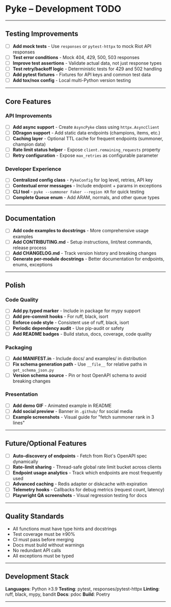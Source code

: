 # Pyke – Development TODO

---

## Testing Improvements

- [ ] **Add mock tests** - Use `responses` or `pytest-httpx` to mock Riot API responses
- [ ] **Test error conditions** - Mock 404, 429, 500, 503 responses
- [ ] **Improve test assertions** - Validate actual data, not just response types
- [ ] **Test retry/backoff logic** - Deterministic tests for 429 and 502 handling
- [ ] **Add pytest fixtures** - Fixtures for API keys and common test data
- [ ] **Add tox/nox config** - Local multi-Python version testing

---

## Core Features

### API Improvements

- [ ] **Add async support** - Create `AsyncPyke` class using `httpx.AsyncClient`
- [ ] **DDragon support** - Add static data endpoints (champions, items, etc.)
- [ ] **Caching layer** - Optional TTL cache for frequent endpoints (summoner, champion data)
- [ ] **Rate limit status helper** - Expose `client.remaining_requests` property
- [ ] **Retry configuration** - Expose `max_retries` as configurable parameter

### Developer Experience

- [ ] **Centralized config class** - `PykeConfig` for log level, retries, API key
- [ ] **Contextual error messages** - Include endpoint + params in exceptions
- [ ] **CLI tool** - `pyke --summoner Faker --region KR` for quick testing
- [ ] **Complete Queue enum** - Add ARAM, normals, and other queue types

---

## Documentation

- [ ] **Add code examples to docstrings** - More comprehensive usage examples
- [ ] **Add CONTRIBUTING.md** - Setup instructions, lint/test commands, release process
- [ ] **Add CHANGELOG.md** - Track version history and breaking changes
- [ ] **Generate per-module docstrings** - Better documentation for endpoints, enums, exceptions

---

## Polish

### Code Quality

- [ ] **Add py.typed marker** - Include in package for mypy support
- [ ] **Add pre-commit hooks** - For ruff, black, isort
- [ ] **Enforce code style** - Consistent use of ruff, black, isort
- [ ] **Periodic dependency audit** - Use pip-audit or safety
- [ ] **Add README badges** - Build status, docs, coverage, code quality

### Packaging

- [ ] **Add MANIFEST.in** - Include docs/ and examples/ in distribution
- [ ] **Fix schema generation path** - Use `__file__` for relative paths in `get_schema_json.py`
- [ ] **Version schema source** - Pin or host OpenAPI schema to avoid breaking changes

### Presentation

- [ ] **Add demo GIF** - Animated example in README
- [ ] **Add social preview** - Banner in `.github/` for social media
- [ ] **Example screenshots** - Visual guide for "fetch summoner rank in 3 lines"

---

## Future/Optional Features

- [ ] **Auto-discovery of endpoints** - Fetch from Riot's OpenAPI spec dynamically
- [ ] **Rate-limit sharing** - Thread-safe global rate limit bucket across clients
- [ ] **Endpoint usage analytics** - Track which endpoints are most frequently used
- [ ] **Advanced caching** - Redis adapter or diskcache with expiration
- [ ] **Telemetry hooks** - Callbacks for debug metrics (request count, latency)
- [ ] **Playwright QA screenshots** - Visual regression testing for docs

---

## Quality Standards

- All functions must have type hints and docstrings
- Test coverage must be ≥90%
- CI must pass before merging
- Docs must build without warnings
- No redundant API calls
- All exceptions must be typed

---

## Development Stack

**Languages**: Python ≥3.9
**Testing**: pytest, responses/pytest-httpx
**Linting**: ruff, black, mypy, bandit
**Docs**: pdoc
**Build**: Poetry

---
